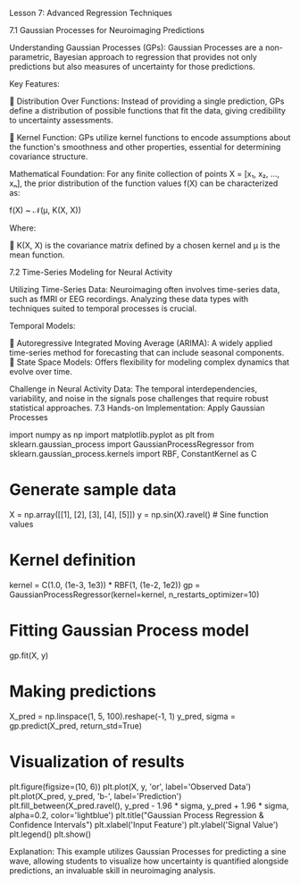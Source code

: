 Lesson 7: Advanced Regression Techniques 

7.1 Gaussian Processes for Neuroimaging Predictions 

Understanding Gaussian Processes (GPs): Gaussian Processes are a non-parametric, Bayesian 
approach to regression that provides not only predictions but also measures of uncertainty for 
those predictions. 

Key Features: 

 Distribution Over Functions: Instead of providing a single prediction, GPs define a 
distribution of possible functions that fit the data, giving credibility to uncertainty 
assessments. 

 Kernel Function: GPs utilize kernel functions to encode assumptions about the 
function's smoothness and other properties, essential for determining covariance 
structure. 

Mathematical Foundation: For any finite collection of points X = [x₁, x₂, ..., xₙ], the prior 
distribution of the function values f(X) can be characterized as: 

f(X) ~ 𝒩(μ, K(X, X)) 

Where: 

 K(X, X) is the covariance matrix defined by a chosen kernel and μ is the mean function. 

7.2 Time-Series Modeling for Neural Activity 

Utilizing Time-Series Data: Neuroimaging often involves time-series data, such as fMRI or 
EEG recordings. Analyzing these data types with techniques suited to temporal processes is 
crucial. 

Temporal Models: 

 Autoregressive Integrated Moving Average (ARIMA): A widely applied time-series 
method for forecasting that can include seasonal components. 
 State Space Models: Offers flexibility for modeling complex dynamics that evolve over 
time. 

Challenge in Neural Activity Data: The temporal interdependencies, variability, and noise in 
the signals pose challenges that require robust statistical approaches. 
7.3 Hands-on Implementation: Apply Gaussian Processes 

import numpy as np 
import matplotlib.pyplot as plt 
from sklearn.gaussian_process import GaussianProcessRegressor 
from sklearn.gaussian_process.kernels import RBF, ConstantKernel as C 
# Generate sample data 
X = np.array([[1], [2], [3], [4], [5]]) 
y = np.sin(X).ravel()  # Sine function values 
# Kernel definition 
kernel = C(1.0, (1e-3, 1e3)) * RBF(1, (1e-2, 1e2)) 
gp = GaussianProcessRegressor(kernel=kernel, n_restarts_optimizer=10) 
# Fitting Gaussian Process model 
gp.fit(X, y) 
# Making predictions 
X_pred = np.linspace(1, 5, 100).reshape(-1, 1) 
y_pred, sigma = gp.predict(X_pred, return_std=True) 
# Visualization of results 
plt.figure(figsize=(10, 6)) 
plt.plot(X, y, 'or', label='Observed Data') 
plt.plot(X_pred, y_pred, 'b-', label='Prediction') 
plt.fill_between(X_pred.ravel(), y_pred - 1.96 * sigma, y_pred + 1.96 * 
sigma,  
alpha=0.2, color='lightblue') 
plt.title("Gaussian Process Regression & Confidence Intervals") 
plt.xlabel('Input Feature') 
plt.ylabel('Signal Value') 
plt.legend() 
plt.show() 

Explanation: This example utilizes Gaussian Processes for predicting a sine wave, allowing 
students to visualize how uncertainty is quantified alongside predictions, an invaluable skill in 
neuroimaging analysis. 
